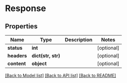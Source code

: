 # Response

## Properties
Name | Type | Description | Notes
------------ | ------------- | ------------- | -------------
**status** | **int** |  | [optional] 
**headers** | **dict(str, str)** |  | [optional] 
**content** | **object** |  | [optional] 

[[Back to Model list]](../README.md#documentation-for-models) [[Back to API list]](../README.md#documentation-for-api-endpoints) [[Back to README]](../README.md)


